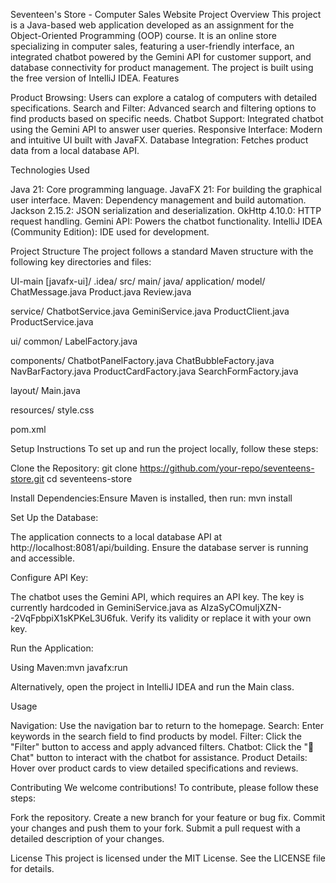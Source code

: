 Seventeen's Store - Computer Sales Website
Project Overview
This project is a Java-based web application developed as an assignment for the Object-Oriented Programming (OOP) course. It is an online store specializing in computer sales, featuring a user-friendly interface, an integrated chatbot powered by the Gemini API for customer support, and database connectivity for product management. The project is built using the free version of IntelliJ IDEA.
Features

Product Browsing: Users can explore a catalog of computers with detailed specifications.
Search and Filter: Advanced search and filtering options to find products based on specific needs.
Chatbot Support: Integrated chatbot using the Gemini API to answer user queries.
Responsive Interface: Modern and intuitive UI built with JavaFX.
Database Integration: Fetches product data from a local database API.

Technologies Used

Java 21: Core programming language.
JavaFX 21: For building the graphical user interface.
Maven: Dependency management and build automation.
Jackson 2.15.2: JSON serialization and deserialization.
OkHttp 4.10.0: HTTP request handling.
Gemini API: Powers the chatbot functionality.
IntelliJ IDEA (Community Edition): IDE used for development.

Project Structure
The project follows a standard Maven structure with the following key directories and files:

UI-main [javafx-ui]/
.idea/
src/
main/
java/
application/
model/
ChatMessage.java
Product.java
Review.java


service/
ChatbotService.java
GeminiService.java
ProductClient.java
ProductService.java


ui/
common/
LabelFactory.java


components/
ChatbotPanelFactory.java
ChatBubbleFactory.java
NavBarFactory.java
ProductCardFactory.java
SearchFormFactory.java


layout/
Main.java








resources/
style.css






pom.xml



Setup Instructions
To set up and run the project locally, follow these steps:

Clone the Repository:
git clone https://github.com/your-repo/seventeens-store.git
cd seventeens-store


Install Dependencies:Ensure Maven is installed, then run:
mvn install


Set Up the Database:

The application connects to a local database API at http://localhost:8081/api/building.
Ensure the database server is running and accessible.


Configure API Key:

The chatbot uses the Gemini API, which requires an API key.
The key is currently hardcoded in GeminiService.java as AIzaSyCOmuIjXZN--2VqFpbpiX1sKPKeL3U6fuk. Verify its validity or replace it with your own key.


Run the Application:

Using Maven:mvn javafx:run


Alternatively, open the project in IntelliJ IDEA and run the Main class.



Usage

Navigation: Use the navigation bar to return to the homepage.
Search: Enter keywords in the search field to find products by model.
Filter: Click the "Filter" button to access and apply advanced filters.
Chatbot: Click the "💬 Chat" button to interact with the chatbot for assistance.
Product Details: Hover over product cards to view detailed specifications and reviews.

Contributing
We welcome contributions! To contribute, please follow these steps:

Fork the repository.
Create a new branch for your feature or bug fix.
Commit your changes and push them to your fork.
Submit a pull request with a detailed description of your changes.

License
This project is licensed under the MIT License. See the LICENSE file for details.
